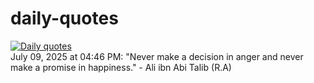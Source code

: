 # daily-quotes
[![Daily quotes](https://github.com/ceepu8/daily-quotes/actions/workflows/daily-quote.yml/badge.svg)](https://github.com/ceepu8/daily-quotes/actions/workflows/daily-quote.yml)<br/>
July 09, 2025 at 04:46 PM: "Never make a decision in anger and never make a promise in happiness." - Ali ibn Abi Talib (R.A)

